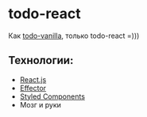 # todo-react

Как [todo-vanilla](https://github.com/SeryiBaran/todo-vanilla), только todo-react =)))

## Технологии:

- [React.js](https://reactjs.org/)
- [Effector](https://effector.dev/)
- [Styled Components](https://styled-components.com/)
- Мозг и руки
